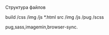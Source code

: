 Структура файлов

build
    /css
    /img
    /js
    *.html
src
    /img
    /js
    /pug
    /scss

pug,sass,imagemin,browser-sync.